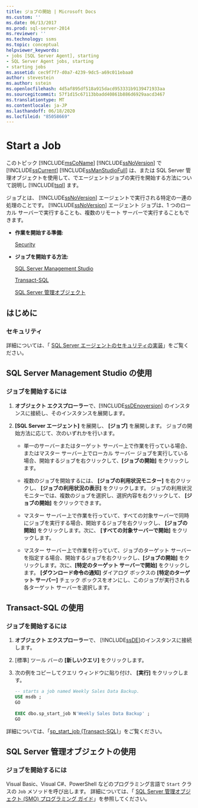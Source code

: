 ```yaml
---
title: ジョブの開始 | Microsoft Docs
ms.custom: ''
ms.date: 06/13/2017
ms.prod: sql-server-2014
ms.reviewer: ''
ms.technology: ssms
ms.topic: conceptual
helpviewer_keywords:
- jobs [SQL Server Agent], starting
- SQL Server Agent jobs, starting
- starting jobs
ms.assetid: cec9f7f7-d0a7-4239-9dc5-a69c011ebaa0
author: stevestein
ms.author: sstein
ms.openlocfilehash: 4d5af895df518a915dacd953331b9139471933aa
ms.sourcegitcommit: 57f1d15c67113bbadd40861b886d6929aacd3467
ms.translationtype: MT
ms.contentlocale: ja-JP
ms.lasthandoff: 06/18/2020
ms.locfileid: "85058669"
---
```

# <a name="start-a-job"></a>Start a Job
  このトピック [!INCLUDE[msCoName](../../includes/msconame-md.md)] [!INCLUDE[ssNoVersion](../../includes/ssnoversion-md.md)] で [!INCLUDE[ssCurrent](../../includes/sscurrent-md.md)] [!INCLUDE[ssManStudioFull](../../includes/ssmanstudiofull-md.md)] は、または SQL Server 管理オブジェクトを使用して、でエージェントジョブの実行を開始する方法について説明し [!INCLUDE[tsql](../../includes/tsql-md.md)] ます。  
  
 ジョブとは、 [!INCLUDE[ssNoVersion](../../includes/ssnoversion-md.md)] エージェントで実行される特定の一連の処理のことです。 [!INCLUDE[ssNoVersion](../../includes/ssnoversion-md.md)] エージェント ジョブは、1 つのローカル サーバーで実行することも、複数のリモート サーバーで実行することもできます。  
  
-   **作業を開始する準備:**  
  
     [Security](#Security)  
  
-   **ジョブを開始する方法:**  
  
     [SQL Server Management Studio](#SSMS)  
  
     [Transact-SQL](#TSQL)  
  
     [SQL Server 管理オブジェクト](#SMO)  
  
##  <a name="before-you-begin"></a><a name="BeforeYouBegin"></a> はじめに  
  
###  <a name="security"></a><a name="Security"></a> セキュリティ  
 詳細については、「 [SQL Server エージェントのセキュリティの実装](implement-sql-server-agent-security.md)」をご覧ください。  
  
##  <a name="using-sql-server-management-studio"></a><a name="SSMS"></a> SQL Server Management Studio の使用  
  
### <a name="to-start-a-job"></a>ジョブを開始するには  
  
1.  **オブジェクト エクスプローラー**で、[!INCLUDE[ssDEnoversion](../../includes/ssdenoversion-md.md)] のインスタンスに接続し、そのインスタンスを展開します。  
  
2.  **[SQL Server エージェント]** を展開し、 **[ジョブ]** を展開します。 ジョブの開始方法に応じて、次のいずれかを行います。  
  
    -   単一のサーバーまたはターゲット サーバー上で作業を行っている場合、またはマスター サーバー上でローカル サーバー ジョブを実行している場合、開始するジョブを右クリックして、**[ジョブの開始]** をクリックします。  
  
    -   複数のジョブを開始するには、 **[ジョブの利用状況モニター]** を右クリックし、 **[ジョブの利用状況の表示]** をクリックします。 ジョブの利用状況モニターでは、複数のジョブを選択し、選択内容を右クリックして、 **[ジョブの開始]** をクリックできます。  
  
    -   マスター サーバー上で作業を行っていて、すべての対象サーバーで同時にジョブを実行する場合、開始するジョブを右クリックし、 **[ジョブの開始]** をクリックします。次に、 **[すべての対象サーバーで開始]** をクリックします。  
  
    -   マスター サーバー上で作業を行っていて、ジョブのターゲット サーバーを指定する場合、開始するジョブを右クリックし、**[ジョブの開始]** をクリックします。次に、**[特定のターゲット サーバーで開始]** をクリックします。 **[ダウンロード命令の通知]** ダイアログ ボックスの **[特定のターゲット サーバー]** チェック ボックスをオンにし、このジョブが実行される各ターゲット サーバーを選択します。  
  
##  <a name="using-transact-sql"></a><a name="TSQL"></a> Transact-SQL の使用  
  
### <a name="to-start-a-job"></a>ジョブを開始するには  
  
1.  **オブジェクト エクスプローラー**で、 [!INCLUDE[ssDE](../../includes/ssde-md.md)]のインスタンスに接続します。  
  
2.  [標準] ツール バーの **[新しいクエリ]** をクリックします。  
  
3.  次の例をコピーしてクエリ ウィンドウに貼り付け、 **[実行]** をクリックします。  
  
    ```sql
    -- starts a job named Weekly Sales Data Backup.    
    USE msdb ;  
    GO  
  
    EXEC dbo.sp_start_job N'Weekly Sales Data Backup' ;  
    GO  
    ```  
  
 詳細については、「[sp_start_job &#40;Transact-SQL&#41;](/sql/relational-databases/system-stored-procedures/sp-start-job-transact-sql)」をご覧ください。  
  
##  <a name="using-sql-server-management-objects"></a><a name="SMO"></a>SQL Server 管理オブジェクトの使用  

### <a name="to-start-a-job"></a>ジョブを開始するには
  
 Visual Basic、Visual C#、PowerShell などのプログラミング言語で `Start` クラスの `Job` メソッドを呼び出します。 詳細については、「 [SQL Server 管理オブジェクト (SMO) プログラミング ガイド](https://msdn.microsoft.com/library/ms162169.aspx)」を参照してください。  
